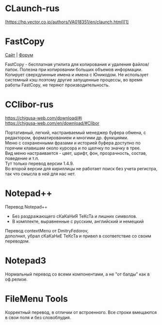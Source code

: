 # CLaunch-rus

[https://hp.vector.co.jp/authors/VA018351/en/claunch.html][1]

  [1]: https://hp.vector.co.jp/authors/VA018351/en/claunch.html

# FastCopy

  <a href="https://fastcopy.jp/" target="_blank">Сайт</a> | <a href="https://groups.google.com/forum/#!forum/fastcopy-bb-eng" target="_blank">Форум</a>
  
FastCopy - бесплатная утилита для копирования и удаления файлов/папок. Полезна при копировании больших объемов информации. Копирует сверхдлинные имена и имена с Юникодом. Не использует системный кэш поэтому другие запущенные процессы, во время работы FastCopy, не теряют производительность.
  
# CClibor-rus

  <a href="https://chigusa-web.com/download/#i" target="_blank">https://chigusa-web.com/download/#i</a>  
  <a href="https://chigusa-web.com/en/download/#Clibor" target="_blank">https://chigusa-web.com/en/download/#Clibor</a>  
  
Портативный, легкий, настраиваемый менеджер буфера обмена, с редактором, форматированием и многими др. функциями.  
Меню с сохраненными фразами и историей буфера доступно по горячим клавишам около курсора и по щелчку по значку в трее.  
Вид меню настраивается - цвет, шрифт, фон, прозрачность, состав, поведение и т.п.  
Тут только перевод версии 1.4.9.  
Во второй версии для кириллицы не работает поиск без учета регистра, так что смысла в ней для нас нет.  

# Notepad++

Перевод Notepad++  
* Без раздражающего сКаКаНиЯ ТеКсТа и лишних символов.  
* В комплекте, выравненные с русским, английский и немецкий 

Перевод contextMenu от DmitryFedorov,  
дополнил, убрал сКаКаНиЕ ТеКсТа и привел в соответствие со своим переводом.

# Notepad3

Нормальный перевод со всеми компонентами, а не "от балды" как в оф.релизе.

# FileMenu Tools

Корректный перевод, в отличии от встроенного. Все строки вмещаются в свои поля и без словоблудия.
